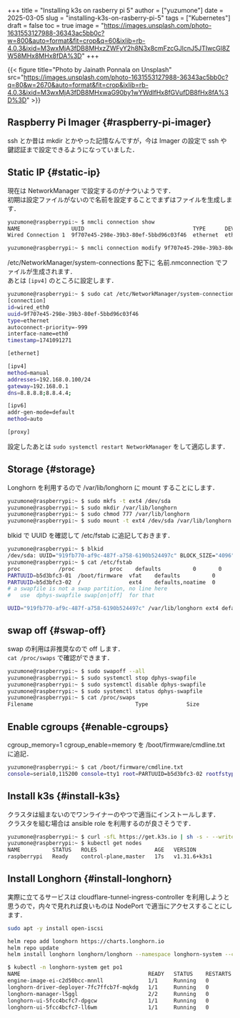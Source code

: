 +++
title = "Installing k3s on rasberry pi 5"
author = ["yuzumone"]
date = 2025-03-05
slug = "installing-k3s-on-rasberry-pi-5"
tags = ["Kubernetes"]
draft = false
toc = true
image = "https://images.unsplash.com/photo-1631553127988-36343ac5bb0c?w=800&auto=format&fit=crop&q=60&ixlib=rb-4.0.3&ixid=M3wxMjA3fDB8MHxzZWFyY2h8N3x8cmFzcGJlcnJ5JTIwcGl8ZW58MHx8MHx8fDA%3D"
+++

{{< figure title="Photo by Jainath Ponnala on Unsplash" src="https://images.unsplash.com/photo-1631553127988-36343ac5bb0c?q=80&w=2670&auto=format&fit=crop&ixlib=rb-4.0.3&ixid=M3wxMjA3fDB8MHxwaG90by1wYWdlfHx8fGVufDB8fHx8fA%3D%3D" >}}


## Raspberry Pi Imager {#raspberry-pi-imager}

ssh とか昔は mkdir とかやった記憶なんですが，今は Imager の設定で ssh や鍵認証まで設定できるようになっていました． <br/>


## Static IP {#static-ip}

現在は NetworkManager で設定するのがナウいようです． <br/>
初期は設定ファイルがないので名前を設定することでまずはファイルを生成します． <br/>

```bash
yuzumone@raspberrypi:~ $ nmcli connection show
NAME                UUID                                  TYPE      DEVICE
Wired Connection 1  9f707e45-298e-39b3-80ef-5bbd96c03f46  ethernet  eth0

yuzumone@raspberrypi:~ $ nmcli connection modify 9f707e45-298e-39b3-80ef-5bbd96c03f46 connection.id wired_eth0
```

/etc/NetworkManager/system-connections 配下に 名前.nmconnection でファイルが生成されます． <br/>
あとは `[ipv4]` のところに設定します． <br/>

```bash
yuzumone@raspberrypi:~ $ sudo cat /etc/NetworkManager/system-connections/wired_eth0.nmconnection
[connection]
id=wired_eth0
uuid=9f707e45-298e-39b3-80ef-5bbd96c03f46
type=ethernet
autoconnect-priority=-999
interface-name=eth0
timestamp=1741091271

[ethernet]

[ipv4]
method=manual
addresses=192.168.0.100/24
gateway=192.168.0.1
dns=8.8.8.8;8.8.4.4;

[ipv6]
addr-gen-mode=default
method=auto

[proxy]
```

設定したあとは `sudo systemctl restart NetworkManager` をして適応します． <br/>


## Storage {#storage}

Longhorn を利用するので /var/lib/longhorn に mount することにします． <br/>

```bash
yuzumone@raspberrypi:~ $ sudo mkfs -t ext4 /dev/sda
yuzumone@raspberrypi:~ $ sudo mkdir /var/lib/longhorn
yuzumone@raspberrypi:~ $ sudo chmod 777 /var/lib/longhorn
yuzumone@raspberrypi:~ $ sudo mount -t ext4 /dev/sda /var/lib/longhorn
```

blkid で UUID を確認して /etc/fstab に追記しておきます． <br/>

```bash
yuzumone@raspberrypi:~ $ blkid
/dev/sda: UUID="919fb770-af9c-487f-a758-6190b524497c" BLOCK_SIZE="4096" TYPE="ext4"
yuzumone@raspberrypi:~ $ cat /etc/fstab
proc            /proc           proc    defaults          0       0
PARTUUID=b5d3bfc3-01  /boot/firmware  vfat    defaults          0       2
PARTUUID=b5d3bfc3-02  /               ext4    defaults,noatime  0       1
# a swapfile is not a swap partition, no line here
#   use  dphys-swapfile swap[on|off]  for that

UUID="919fb770-af9c-487f-a758-6190b524497c" /var/lib/longhorn ext4 defaults 0 0
```


## swap off {#swap-off}

swap の利用は非推奨なので off します． <br/>
`cat /proc/swaps` で確認ができます． <br/>

```bash
yuzumone@raspberrypi:~ $ sudo swapoff --all
yuzumone@raspberrypi:~ $ sudo systemctl stop dphys-swapfile
yuzumone@raspberrypi:~ $ sudo systemctl disable dphys-swapfile
yuzumone@raspberrypi:~ $ sudo systemctl status dphys-swapfile
yuzumone@raspberrypi:~ $ cat /proc/swaps
Filename                                Type            Size            Used            Priority
```


## Enable cgroups {#enable-cgroups}

cgroup_memory=1 cgroup_enable=memory を /boot/firmware/cmdline.txt に追記． <br/>

```bash
yuzumone@raspberrypi:~ $ cat /boot/firmware/cmdline.txt
console=serial0,115200 console=tty1 root=PARTUUID=b5d3bfc3-02 rootfstype=ext4 fsck.repair=yes rootwait cgroup_memory=1 cgroup_enable=memory
```


## Install k3s {#install-k3s}

クラスタは組まないのでワンライナーのやつで適当にインストールします． <br/>
クラスタを組む場合は ansible role を利用するのが良さそうです． <br/>

```bash
yuzumone@raspberrypi:~ $ curl -sfL https://get.k3s.io | sh -s - --write-kubeconfig-mode 644
yuzumone@raspberrypi:~ $ kubectl get nodes
NAME          STATUS   ROLES                  AGE   VERSION
raspberrypi   Ready    control-plane,master   17s   v1.31.6+k3s1
```


## Install Longhorn {#install-longhorn}

実際に立てるサービスは cloudflare-tunnel-ingress-controller を利用しようと思うので，内々で見れれば良いものは NodePort で適当にアクセスすることにします． <br/>

```bash
sudo apt -y install open-iscsi
```

```bash
helm repo add longhorn https://charts.longhorn.io
helm repo update
helm install longhorn longhorn/longhorn --namespace longhorn-system --create-namespace -f values.yaml
```

```bash
$ kubectl -n longhorn-system get po1
NAME                                        READY   STATUS    RESTARTS   AGE
engine-image-ei-c2d50bcc-mnnll              1/1     Running   0          10s
longhorn-driver-deployer-7fc7ffcb7f-mqkdg   1/1     Running   0          20s
longhorn-manager-l5ggl                      2/2     Running   0          20s
longhorn-ui-5fcc4bcfc7-dpgcw                1/1     Running   0          20s
longhorn-ui-5fcc4bcfc7-ll6wm                1/1     Running   0          20s
```

